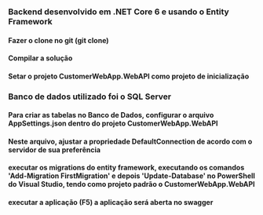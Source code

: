 ### Backend desenvolvido em .NET Core 6 e usando o Entity Framework
#### Fazer o clone no git (git clone)
#### Compilar a solução
#### Setar o projeto CustomerWebApp.WebAPI como projeto de inicialização
### Banco de dados utilizado foi o SQL Server 
#### Para criar as tabelas no Banco de Dados, configurar o arquivo AppSettings.json dentro do projeto CustomerWebApp.WebAPI
#### Neste arquivo, ajustar a propriedade DefaultConnection de acordo com o servidor de sua preferência
#### executar os migrations do entity framework, executando os comandos 'Add-Migration FirstMigration' e depois 'Update-Database' no PowerShell do Visual Studio, tendo como projeto padrão o CustomerWebApp.WebAPI
#### executar a aplicação (F5) a aplicação será aberta no swagger
